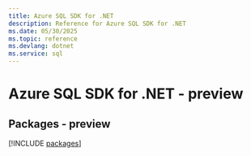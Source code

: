 ```yaml
---
title: Azure SQL SDK for .NET
description: Reference for Azure SQL SDK for .NET
ms.date: 05/30/2025
ms.topic: reference
ms.devlang: dotnet
ms.service: sql
---
```

# Azure SQL SDK for .NET - preview
## Packages - preview
[!INCLUDE [packages](sql-index.md)]